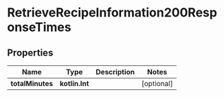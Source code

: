 
# RetrieveRecipeInformation200ResponseTimes

## Properties
Name | Type | Description | Notes
------------ | ------------- | ------------- | -------------
**totalMinutes** | **kotlin.Int** |  |  [optional]



